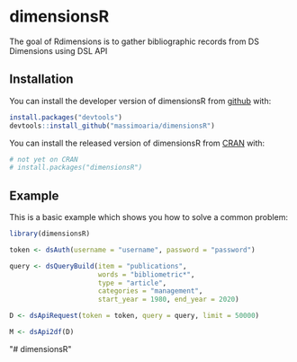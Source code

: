 
# dimensionsR

<!-- badges: start -->
<!-- badges: end -->

The goal of Rdimensions is to gather bibliographic records from DS Dimensions using DSL API


## Installation

You can install the developer version of dimensionsR from [github](https://github.com) with:

``` r
install.packages("devtools")
devtools::install_github("massimoaria/dimensionsR")
```

You can install the released version of dimensionsR from [CRAN](https://CRAN.R-project.org) with:

``` r
# not yet on CRAN
# install.packages("dimensionsR")
```

## Example

This is a basic example which shows you how to solve a common problem:

``` r
library(dimensionsR)

token <- dsAuth(username = "username", password = "password")

query <- dsQueryBuild(item = "publications", 
                      words = "bibliometric*", 
                      type = "article", 
                      categories = "management", 
                      start_year = 1980, end_year = 2020)

D <- dsApiRequest(token = token, query = query, limit = 50000)

M <- dsApi2df(D)

```

"# dimensionsR" 
